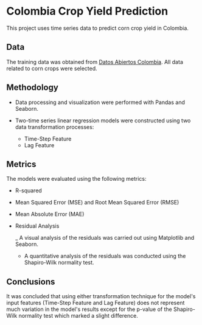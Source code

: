 # Colombia Crop Yield Prediction

This project uses time series data to predict corn crop yield in Colombia.

## Data

The training data was obtained from [Datos Abiertos Colombia](https://www.datos.gov.co/Agricultura-y-Desarrollo-Rural/RENDIMIENTO-DE-CULTIVOS-EN-COLOMBIA-POR-A-O/fgh5-rjkd). All data related to corn crops were selected.

## Methodology

* Data processing and visualization were performed with Pandas and Seaborn.

* Two-time series linear regression models were constructed using two data transformation processes:

  - Time-Step Feature
  - Lag Feature

## Metrics

The models were evaluated using the following metrics:

* R-squared
* Mean Squared Error (MSE) and Root Mean Squared Error (RMSE)
* Mean Absolute Error (MAE)
* Residual Analysis

  _ A visual analysis of the residuals was carried out using Matplotlib and Seaborn.

  - A quantitative analysis of the residuals was conducted using the Shapiro-Wilk normality test.

## Conclusions

It was concluded that using either transformation technique for the model's input features (Time-Step Feature and Lag Feature) does not represent much variation in the model's results except for the p-value of the Shapiro-Wilk normality test which marked a slight difference.

